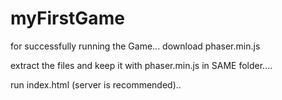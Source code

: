 # myFirstGame
for successfully running the Game...
download phaser.min.js


extract the files and keep it with phaser.min.js in SAME folder....


run index.html (server is recommended)..
